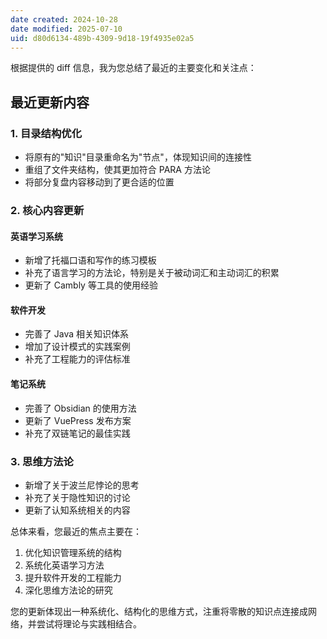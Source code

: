 ```yaml
---
date created: 2024-10-28
date modified: 2025-07-10
uid: d80d6134-489b-4309-9d18-19f4935e02a5
---
```


根据提供的 diff 信息，我为您总结了最近的主要变化和关注点：

## 最近更新内容

### 1. 目录结构优化

- 将原有的"知识"目录重命名为"节点"，体现知识间的连接性
- 重组了文件夹结构，使其更加符合 PARA 方法论
- 将部分复盘内容移动到了更合适的位置

### 2. 核心内容更新

#### 英语学习系统

- 新增了托福口语和写作的练习模板
- 补充了语言学习的方法论，特别是关于被动词汇和主动词汇的积累
- 更新了 Cambly 等工具的使用经验

#### 软件开发

- 完善了 Java 相关知识体系
- 增加了设计模式的实践案例
- 补充了工程能力的评估标准

#### 笔记系统

- 完善了 Obsidian 的使用方法
- 更新了 VuePress 发布方案
- 补充了双链笔记的最佳实践

### 3. 思维方法论

- 新增了关于波兰尼悖论的思考
- 补充了关于隐性知识的讨论
- 更新了认知系统相关的内容

总体来看，您最近的焦点主要在：

1. 优化知识管理系统的结构
2. 系统化英语学习方法
3. 提升软件开发的工程能力
4. 深化思维方法论的研究

您的更新体现出一种系统化、结构化的思维方式，注重将零散的知识点连接成网络，并尝试将理论与实践相结合。
